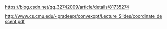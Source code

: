 https://blog.csdn.net/qq_32742009/article/details/81735274

http://www.cs.cmu.edu/~pradeepr/convexopt/Lecture_Slides/coordinate_descent.pdf